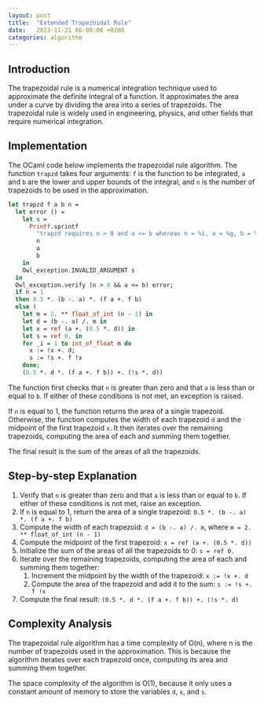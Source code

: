 ```yaml
---
layout: post
title:  "Extended Trapezoidal Rule"
date:   2023-11-21 06:00:00 +0200
categories: algorithm
---
```


## Introduction  
The trapezoidal rule is a numerical integration technique used to approximate the definite integral of a function. It approximates the area under a curve by dividing the area into a series of trapezoids. The trapezoidal rule is widely used in engineering, physics, and other fields that require numerical integration.  
   
## Implementation  
The OCaml code below implements the trapezoidal rule algorithm. The function `trapzd` takes four arguments: `f` is the function to be integrated, `a` and `b` are the lower and upper bounds of the integral, and `n` is the number of trapezoids to be used in the approximation.  

```ocaml
let trapzd f a b n =
  let error () =
    let s =
      Printf.sprintf
        "trapzd requires n > 0 and a <= b whereas n = %i, a = %g, b = %g"
        n
        a
        b
    in
    Owl_exception.INVALID_ARGUMENT s
  in
  Owl_exception.verify (n > 0 && a <= b) error;
  if n = 1
  then 0.5 *. (b -. a) *. (f a +. f b)
  else (
    let m = 2. ** float_of_int (n - 1) in
    let d = (b -. a) /. m in
    let x = ref (a +. (0.5 *. d)) in
    let s = ref 0. in
    for _i = 1 to int_of_float m do
      x := !x +. d;
      s := !s +. f !x
    done;
    (0.5 *. d *. (f a +. f b)) +. (!s *. d))
```

The function first checks that `n` is greater than zero and that `a` is less than or equal to `b`. If either of these conditions is not met, an exception is raised.  
   
If `n` is equal to 1, the function returns the area of a single trapezoid. Otherwise, the function computes the width of each trapezoid `d` and the midpoint of the first trapezoid `x`. It then iterates over the remaining trapezoids, computing the area of each and summing them together.  
   
The final result is the sum of the areas of all the trapezoids.  
   
## Step-by-step Explanation  
1. Verify that `n` is greater than zero and that `a` is less than or equal to `b`. If either of these conditions is not met, raise an exception.  
2. If `n` is equal to 1, return the area of a single trapezoid: `0.5 *. (b -. a) *. (f a +. f b)`  
3. Compute the width of each trapezoid: `d = (b -. a) /. m`, where `m = 2. ** float_of_int (n - 1)`  
4. Compute the midpoint of the first trapezoid: `x = ref (a +. (0.5 *. d))`  
5. Initialize the sum of the areas of all the trapezoids to 0: `s = ref 0.`  
6. Iterate over the remaining trapezoids, computing the area of each and summing them together:  
   1. Increment the midpoint by the width of the trapezoid: `x := !x +. d`  
   2. Compute the area of the trapezoid and add it to the sum: `s := !s +. f !x`  
7. Compute the final result: `(0.5 *. d *. (f a +. f b)) +. (!s *. d)`  
   
## Complexity Analysis  
The trapezoidal rule algorithm has a time complexity of O(n), where n is the number of trapezoids used in the approximation. This is because the algorithm iterates over each trapezoid once, computing its area and summing them together.  
   
The space complexity of the algorithm is O(1), because it only uses a constant amount of memory to store the variables `d`, `x`, and `s`.